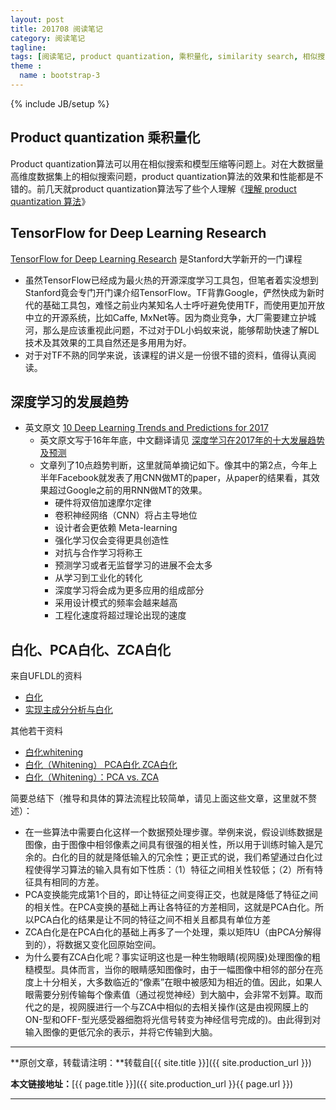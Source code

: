 ```yaml
---
layout: post
title: 201708 阅读笔记
category: 阅读笔记
tagline: 
tags: [阅读笔记, product quantization, 乘积量化, similarity search, 相似搜索, nearest neighbor search, 近邻搜索, tensorflow, deep learning, 发展趋势, 白化, PCA白化, ZCA白化]
theme :
  name : bootstrap-3
---
```

{% include JB/setup %}

## Product quantization 乘积量化

Product quantization算法可以用在相似搜索和模型压缩等问题上。对在大数据量高维度数据集上的相似搜索问题，product quantization算法的效果和性能都是不错的。前几天就product quantization算法写了些个人理解《[理解 product quantization 算法](http://vividfree.github.io/%E6%9C%BA%E5%99%A8%E5%AD%A6%E4%B9%A0/2017/08/05/understanding-product-quantization)》

## TensorFlow for Deep Learning Research

[TensorFlow for Deep Learning Research](http://web.stanford.edu/class/cs20si/syllabus.html) 是Stanford大学新开的一门课程
+ 虽然TensorFlow已经成为最火热的开源深度学习工具包，但笔者着实没想到Stanford竟会专门开门课介绍TensorFlow。TF背靠Google，俨然快成为新时代的基础工具包，难怪之前业内某知名人士呼吁避免使用TF，而使用更加开放中立的开源系统，比如Caffe, MxNet等。因为商业竞争，大厂需要建立护城河，那么是应该重视此问题，不过对于DL小蚂蚁来说，能够帮助快速了解DL技术及其效果的工具自然还是多用用为好。
+ 对于对TF不熟的同学来说，该课程的讲义是一份很不错的资料，值得认真阅读。

## 深度学习的发展趋势

+ 英文原文 [10 Deep Learning Trends and Predictions for 2017](https://medium.com/intuitionmachine/10-deep-learning-trends-and-predictions-for-2017-f28ca0666669)
  - 英文原文写于16年年底，中文翻译请见 [深度学习在2017年的十大发展趋势及预测](http://geek.ai100.com.cn/2017/02/14/445)
  - 文章列了10点趋势判断，这里就简单摘记如下。像其中的第2点，今年上半年Facebook就发表了用CNN做MT的paper，从paper的结果看，其效果超过Google之前的用RNN做MT的效果。
    - 硬件将双倍加速摩尔定律
    - 卷积神经网络（CNN）将占主导地位
    - 设计者会更依赖 Meta-learning
    - 强化学习仅会变得更具创造性
    - 对抗与合作学习将称王
    - 预测学习或者无监督学习的进展不会太多
    - 从学习到工业化的转化
    - 深度学习将会成为更多应用的组成部分
    - 采用设计模式的频率会越来越高
    - 工程化速度将超过理论出现的速度
    
## 白化、PCA白化、ZCA白化

来自UFLDL的资料
+ [白化](http://ufldl.stanford.edu/wiki/index.php/%E7%99%BD%E5%8C%96)
+ [实现主成分分析与白化]( http://ufldl.stanford.edu/wiki/index.php/%E5%AE%9E%E7%8E%B0%E4%B8%BB%E6%88%90%E5%88%86%E5%88%86%E6%9E%90%E5%92%8C%E7%99%BD%E5%8C%96)

其他若干资料
+ [白化whitening](http://blog.csdn.net/hjimce/article/details/50864602)
+ [白化（Whitening） PCA白化 ZCA白化](http://blog.csdn.net/danieljianfeng/article/details/42147109)
+ [白化（Whitening）：PCA vs. ZCA](https://my.oschina.net/findbill/blog/543485)

简要总结下（推导和具体的算法流程比较简单，请见上面这些文章，这里就不赘述）：
+  在一些算法中需要白化这样一个数据预处理步骤。举例来说，假设训练数据是图像，由于图像中相邻像素之间具有很强的相关性，所以用于训练时输入是冗余的。白化的目的就是降低输入的冗余性；更正式的说，我们希望通过白化过程使得学习算法的输入具有如下性质：（1）特征之间相关性较低；（2）所有特征具有相同的方差。
+  PCA变换能完成第1个目的，即让特征之间变得正交，也就是降低了特征之间的相关性。在PCA变换的基础上再让各特征的方差相同，这就是PCA白化。所以PCA白化的结果是让不同的特征之间不相关且都具有单位方差
+ ZCA白化是在PCA白化的基础上再多了一个处理，乘以矩阵U（由PCA分解得到的），将数据又变化回原始空间。
+  为什么要有ZCA白化呢？事实证明这也是一种生物眼睛(视网膜)处理图像的粗糙模型。具体而言，当你的眼睛感知图像时，由于一幅图像中相邻的部分在亮度上十分相关，大多数临近的“像素”在眼中被感知为相近的值。因此，如果人眼需要分别传输每个像素值（通过视觉神经）到大脑中，会非常不划算。取而代之的是，视网膜进行一个与ZCA中相似的去相关操作(这是由视网膜上的ON-型和OFF-型光感受器细胞将光信号转变为神经信号完成的)。由此得到对输入图像的更低冗余的表示，并将它传输到大脑。


* * *

**原创文章，转载请注明：**转载自[{{ site.title }}]({{ site.production_url }})

**本文链接地址：**[{{ page.title }}]({{ site.production_url }}{{ page.url }})

* * *
